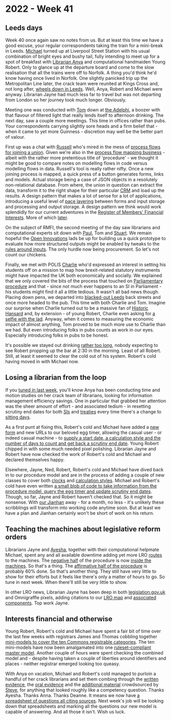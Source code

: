 # 2022 - Week 41

## Leeds days

Week 40 once again saw no notes from us. But at least this time we have a good excuse, your regular correspondents taking the train for a mini-break in Leeds. [Michael](https://twitter.com/fantasticlife) turned up at Liverpool Street Station with his usual combination of bright eyes and bushy tail, fully intending to meet up for a spot of breakfast with [Librarian Anya](https://twitter.com/bitten_) and computational handmaiden Young Robert. Only to glance up at the departure board and come to the slow realisation that all the trains were off to Norfolk. A thing you'd think he'd know having once lived in Norfolk. One slightly panicked trip up the Metropolitan Line later, the crack team were reunited at Kings Cross and, not long after, [wheels down in Leeds](https://twitter.com/fantasticlife/status/1578308447430643712). Well, Anya, Robert and Michael were anyway. Librarian Jayne had much less far to travel but was not departing from London so her journey took much longer. Obviously.

Meeting one was conducted with [Tom](https://twitter.com/thomasforth) down at [the Adelphi](https://www.theadelphileeds.co.uk/), a boozer with that flavour of filtered light that really lends itself to afternoon drinking. The next day, saw a couple more meetings. This time in offices rather than pubs. Your correspondents carrying slightly sore heads and a firm belief that - when it came to yet more Guinness - discretion may well be the better part of valour.

First up was a chat with [Russell](https://twitter.com/rgarner) who's mired in the mess of [process flows for joining a union](https://jointogether.online/). Given we're also in the [process flow mapping business](https://ukparliament.github.io/ontologies/procedure/maps/) - albeit with the rather more pretentious title of 'procedure' - we thought it might be good to compare notes on modelling flows in code versus modelling flows in data. Russell's tool is really rather nifty. Once a new joining process is mapped, a quick press of a button generates forms, links and models. Actual storage being a case of JSON objects in a resolutely non-relational database. From where, the union in question can extract the data, transform it to the right shape for their particular [CRM](https://en.wikipedia.org/wiki/Customer_relationship_management) and load up the results. A design pattern that makes a lot of sense for a lot of applications, introducing a useful level of [pace layering](https://jods.mitpress.mit.edu/pub/issue3-brand/release/2) between forms and input storage and processing and output storage. A design pattern we think would work splendidly for our current adventures in the [Register of Members' Financial Interests](https://ukparliament.github.io/ontologies/meta/relational/register-of-members-financial-interests/). More of which [later](https://ukparliament.github.io/ontologies/meta/weeknotes/2022/41/#interests-financial-and-otherwise).

On the subject of RMFI, the second meeting of the day saw librarians and computational experts sit down with [Paul](https://twitter.com/paulcconnell), Tom and [Stuart](https://twitter.com/astronomyblog). We remain hopeful the [Open Innovations](https://open-innovations.org/) lads be up for building us a quick prototype to evaluate how more structured outputs might be enabled by tweaks to the [rules around inputs](https://publications.parliament.uk/pa/cm201719/cmcode/1882/188204.htm). The only hurdle now being procurement. So let's not count our chickens.

Finally, we met with POLIS [Charlie](https://essl.leeds.ac.uk/politics/staff/69/dr-charlie-dannreuther) who'd expressed an interest in setting his students off on a mission to map how brexit-related statutory instruments might have impacted the UK both economically and socially. We explained that we only covered the bits of the process that touched on [Parliamentary procedure](https://ukparliament.github.io/ontologies/procedure/procedure-ontology) and that - since not much ever happens to an SI in Parliament - his students might find it all a little tedious. It wasn't all bad news though. Placing down pens, we departed into [blacked-out Leeds](https://www.yorkshireeveningpost.co.uk/news/leeds-power-cut-update-after-major-blackout-plunges-parts-of-leeds-city-centre-into-darkness-3870772) back streets and once more headed to the pub. This time with both Charlie and Tom. Imagine our surprise when Charlie turned out to be a massive fan of [Historic Hansard](https://api.parliament.uk/historic-hansard/index.html) and, by extension - of young Robert, Charlie even asking for [a selfie with the lad](https://twitter.com/fantasticlife/status/1578136160517373953). Anyway, when it comes to measuring the economic impact of almost anything, Tom proved to be much more use to Charlie than we had. But even introducing folks in pubs counts as work in our eyes. Especially introducing folks in pubs to be honest.

It's possible we stayed out drinking [rather too long](https://twitter.com/fantasticlife/status/1578308447430643712), nobody expecting to see Robert propping up the bar at 2:30 in the morning. Least of all Robert. Still, at least it seemed to clear the cold out of his system. Robert's cold having moved in with Michael now.

## Losing a librarian from the loop

If you [tuned in last week](https://ukparliament.github.io/ontologies/meta/weeknotes/2022/39/#losing-a-librarian-from-the-loop), you'll know Anya has been conducting time and motion studies on her crack team of librarians, looking for information management efficiency savings. One in particular that grabbed her attention was the sheer amount of effort - and associated tedium - in resetting scrutiny end dates for both [SIs](https://statutoryinstruments.parliament.uk/) and [treaties](https://treaties.parliament.uk/) every time there's a change to [sitting days](https://ukparliament.github.io/ontologies/time-period/time-period-ontology#d4e271). 

As a first punt at fixing this, Robert's cold and Michael have added a [new form](https://api.parliament.uk/egg-timer/calculator/styles) and new URLs to our beloved egg timer, allowing the casual user - or indeed casual machine - to [supply a start date, a calculation style and the number of days to count and get back a scrutiny end date](https://api.parliament.uk/egg-timer/calculator/calculate?calculation-style=5&start-date=2022-10-13&day-count=21). Young Robert chipped in with some much needed pixel polishing. Librarian Jayne and Robert have now checked the work of Robert's cold and Michael and declared themselves happy. 

Elsewhere, Jayne, Ned, Robert, Robert's cold and Michael have dived back in to our procedure model and are in the process of adding a couple of new classes to cover both [clocks](https://ukparliament.github.io/ontologies/procedure/procedure-ontology#d4e334) and [calculation styles](https://ukparliament.github.io/ontologies/procedure/procedure-ontology#d4e322). Michael and Robert's cold have even written [a small blob of code to take information from the procedure model, query the egg timer and update scrutiny end dates](https://github.com/ukparliament/procedure-parsing/blob/master/lib/tasks/sync_clocks.rake). Though, so far, Jayne and Robert haven't checked that. So it might be nonsense. With [our Jianhan](https://twitter.com/jianhanzhu) away - for a month, no less - it's unlikely these scribblings will transform into working code anytime soon. But at least we have a plan and Jianhan certainly won't be short of work on his return.

## Teaching the machines about legislative reform orders

Librarians Jayne and [Ayesha](https://twitter.com/askalibrarylady), together with their computational helpmate Michael, spent any and all available downtime adding yet more LRO [routes](https://ukparliament.github.io/ontologies/procedure/procedure-ontology#d4e164) to the machines. The [negative half](https://ukparliament.github.io/ontologies/procedure/maps/legislation/secondary/statutory-instruments/super-affirmative-procedures/legislative-reform-orders/components/draft-negative/draft-negative.pdf) of the procedure is now [inside the machines](https://ukparliament.github.io/ontologies/procedure/maps/legislation/secondary/statutory-instruments/super-affirmative-procedures/legislative-reform-orders/components/draft-negative/draft-negative.svg). So that's a thing. The [affirmative half of the procedure](https://ukparliament.github.io/ontologies/procedure/maps/legislation/secondary/statutory-instruments/super-affirmative-procedures/legislative-reform-orders/components/draft-affirmative/draft-affirmative.pdf) is probably 60% done. So that's another thing. They still have very little to show for their efforts but it feels like there's only a matter of hours to go. So tune in next week. When there'll still be very little to show.

In other LRO news, Librarian Jayne has been deep in both [legislation.gov.uk](https://www.legislation.gov.uk/) and Omnigraffle pixels, adding citations to our [LRO map](https://ukparliament.github.io/ontologies/procedure/maps/legislation/secondary/statutory-instruments/super-affirmative-procedures/legislative-reform-orders/legislative-reform-order.pdf) and [associated components](https://ukparliament.github.io/ontologies/procedure/maps/legislation/secondary/statutory-instruments/super-affirmative-procedures/#legislative-reform-order-component-procedures). Top work Jayne.

## Interests financial and otherwise

Young Robert, Robert's cold and Michael have spent a fair bit of time over the last few weeks with registrars James and Thomas cobbling together [mini-models to cover the ten Commons registrable categories](https://ukparliament.github.io/ontologies/meta/relational/register-of-members-financial-interests/#categories). The ten mini-models have now been amalgamated into one [ruleset-compliant master model](https://ukparliament.github.io/ontologies/meta/relational/register-of-members-financial-interests/#schema). Another couple of hours were spent checking the combined model and - despite having taken a couple of liberties around identifiers and places - neither registrar emerged looking too queasy.

With Anya on vacation, Michael and Robert's cold managed to purloin a handful of her crack librarians and set them combing through the [written evidence](https://committees.parliament.uk/work/1670/code-of-conduct-consultation/publications/written-evidence/), the [oral evidence](https://committees.parliament.uk/work/1670/code-of-conduct-consultation/publications/oral-evidence/) and the [additional material](https://github.com/ukparliament/ontologies/blob/master/meta/relational/register-of-members-financial-interests/competency-question.md) crowdsourced by [Steve](https://twitter.com/SteveJGoodrich), for anything that looked roughly like a competency question. Thanks Ayesha. Thanks Anna. Thanks Deanne. It means we now have [a spreadsheet of questions all citing sources](https://docs.google.com/spreadsheets/d/1iRsQBRPChMVFitSGBtNJFGNBvFT8XGKQYYqu40zy_OM/edit?usp=sharing). Next week's job will be looking down that spreadsheets and marking all the questions our new model is capable of answering. And all those it isn't. Wish us luck.
